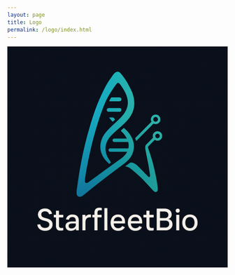 ```yaml
---
layout: page
title: Logo
permalink: /logo/index.html
---
```

![StarfleetBio Logo](/assets/images/logo.png)
